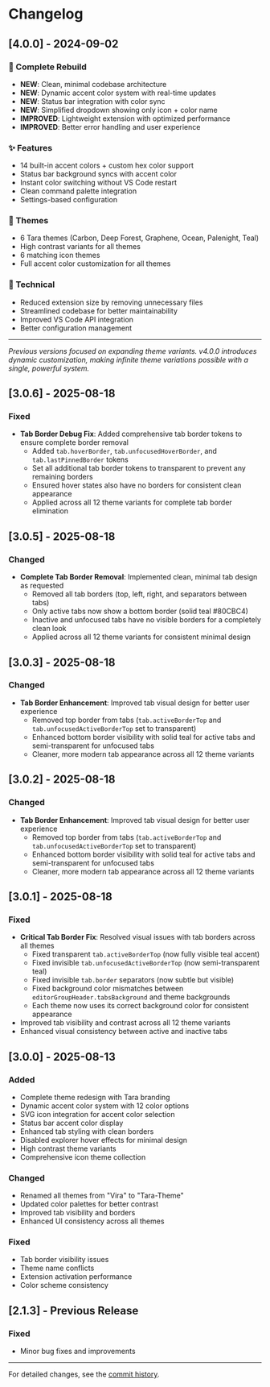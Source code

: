 # Changelog

## [4.0.0] - 2024-09-02

### 🎉 Complete Rebuild
- **NEW**: Clean, minimal codebase architecture
- **NEW**: Dynamic accent color system with real-time updates
- **NEW**: Status bar integration with color sync
- **NEW**: Simplified dropdown showing only icon + color name
- **IMPROVED**: Lightweight extension with optimized performance
- **IMPROVED**: Better error handling and user experience

### ✨ Features
- 14 built-in accent colors + custom hex color support
- Status bar background syncs with accent color
- Instant color switching without VS Code restart
- Clean command palette integration
- Settings-based configuration

### 🎨 Themes
- 6 Tara themes (Carbon, Deep Forest, Graphene, Ocean, Palenight, Teal)
- High contrast variants for all themes
- 6 matching icon themes
- Full accent color customization for all themes

### 🔧 Technical
- Reduced extension size by removing unnecessary files
- Streamlined codebase for better maintainability
- Improved VS Code API integration
- Better configuration management

---

*Previous versions focused on expanding theme variants. v4.0.0 introduces dynamic customization, making infinite theme variations possible with a single, powerful system.*

## [3.0.6] - 2025-08-18

### Fixed
- **Tab Border Debug Fix**: Added comprehensive tab border tokens to ensure complete border removal
  - Added `tab.hoverBorder`, `tab.unfocusedHoverBorder`, and `tab.lastPinnedBorder` tokens
  - Set all additional tab border tokens to transparent to prevent any remaining borders
  - Ensured hover states also have no borders for consistent clean appearance
  - Applied across all 12 theme variants for complete tab border elimination

## [3.0.5] - 2025-08-18

### Changed
- **Complete Tab Border Removal**: Implemented clean, minimal tab design as requested
  - Removed all tab borders (top, left, right, and separators between tabs)
  - Only active tabs now show a bottom border (solid teal #80CBC4)
  - Inactive and unfocused tabs have no visible borders for a completely clean look
  - Applied across all 12 theme variants for consistent minimal design

## [3.0.3] - 2025-08-18

### Changed
- **Tab Border Enhancement**: Improved tab visual design for better user experience
  - Removed top border from tabs (`tab.activeBorderTop` and `tab.unfocusedActiveBorderTop` set to transparent)
  - Enhanced bottom border visibility with solid teal for active tabs and semi-transparent for unfocused tabs
  - Cleaner, more modern tab appearance across all 12 theme variants

## [3.0.2] - 2025-08-18

### Changed
- **Tab Border Enhancement**: Improved tab visual design for better user experience
  - Removed top border from tabs (`tab.activeBorderTop` and `tab.unfocusedActiveBorderTop` set to transparent)
  - Enhanced bottom border visibility with solid teal for active tabs and semi-transparent for unfocused tabs
  - Cleaner, more modern tab appearance across all 12 theme variants

## [3.0.1] - 2025-08-18

### Fixed
- **Critical Tab Border Fix**: Resolved visual issues with tab borders across all themes
  - Fixed transparent `tab.activeBorderTop` (now fully visible teal accent)
  - Fixed invisible `tab.unfocusedActiveBorderTop` (now semi-transparent teal)  
  - Fixed invisible `tab.border` separators (now subtle but visible)
  - Fixed background color mismatches between `editorGroupHeader.tabsBackground` and theme backgrounds
  - Each theme now uses its correct background color for consistent appearance
- Improved tab visibility and contrast across all 12 theme variants
- Enhanced visual consistency between active and inactive tabs

## [3.0.0] - 2025-08-13

### Added
- Complete theme redesign with Tara branding
- Dynamic accent color system with 12 color options
- SVG icon integration for accent color selection
- Status bar accent color display
- Enhanced tab styling with clean borders
- Disabled explorer hover effects for minimal design
- High contrast theme variants
- Comprehensive icon theme collection

### Changed
- Renamed all themes from "Vira" to "Tara-Theme"
- Updated color palettes for better contrast
- Improved tab visibility and borders
- Enhanced UI consistency across all themes

### Fixed
- Tab border visibility issues
- Theme name conflicts
- Extension activation performance
- Color scheme consistency

## [2.1.3] - Previous Release

### Fixed
- Minor bug fixes and improvements

---

For detailed changes, see the [commit history](https://github.com/taraldinn/nishuuu-themes/commits/main).
